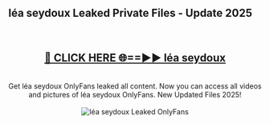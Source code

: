 <h2>léa seydoux Leaked Private Files - Update 2025</h2>
<br>
<div align="center">
<h2><a href="https://cliphot.my.id/léa_seydoux" rel="nofollow">🔴 CLICK HERE 🌐==►► léa seydoux</a></h2>
<br>
Get léa seydoux OnlyFans leaked all content. Now you can access all videos and pictures of léa seydoux OnlyFans. New Updated Files 2025!
<br>
<br>
<a href="https://cliphot.my.id/léa_seydoux" rel="nofollow" data-target="animated-image.originalLink"><img src="https://i.ibb.co.com/WyWwxjT/player-gif2.gif" alt="léa seydoux Leaked OnlyFans" style="max-width: 100%; display: inline-block;" data-target="animated-image.originalImage"></a>
</div>
<br>